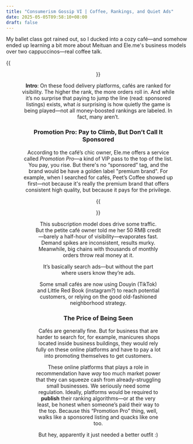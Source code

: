 ```yaml
---
title: "Consumerism Gossip VI | Coffee, Rankings, and Quiet Ads"
date: 2025-05-05T09:58:10+08:00
draft: false
---
```


My ballet class got rained out, so I ducked into a cozy café—and somehow ended up learning a bit more about Meituan and Ele.me's business models over two cappuccinos—real coffee talk.

{{<figure align="center" src="/google_ad_gossip/rain_coffee.jpeg" caption="In that café, when the barista handed the delivery guy one packed coffee." width="80%">}}

**Intro**: On these food delivery platforms, cafés are ranked for visibility. The higher the rank, the more orders roll in. And while it’s no surprise that paying to jump the line (read: sponsored listings) exists, what *is* surprising is how quietly the game is being played—not all money-boosted rankings are labeled. In fact, many aren’t.

### Promotion Pro: Pay to Climb, But Don’t Call It Sponsored

According to the café’s chic owner, Ele.me offers a service called *Promotion Pro*—a kind of VIP pass to the top of the list. You pay, you rise. But there's no “sponsored” tag, and the brand would be have a golden label "premium brand". For example, when I searched for cafés, Peet’s Coffee showed up first—not because it's really the premium brand that offers consistent high quality, but because it pays for the privilege.

{{<figure align="center" src="/google_ad_gossip/sponsored_lies.jpeg" caption="Search for café on Ele.me, top rank result (Peets Coffee) is actually Promotion Pro brought—not organic..." width="50%">}}

This subscription model does drive some traffic. But the petite café owner told me her 50 RMB credit—barely a half-hour of visibility—evaporates fast. Demand spikes are inconsistent, results murky. Meanwhile, big chains with thousands of monthly orders throw real money at it.

It’s basically search ads—but without the part where users know they’re ads.

Some small cafés are now using Douyin (TikTok) and Little Red Book (instagram?) to reach potential customers, or relying on the good old-fashioned  neighborhood strategy.

### The Price of Being Seen

Cafés are generally fine. But for business that are harder to search for, for example, manicures shops located inside business buildings, they would rely fully on these online platforms and have to pay a lot into promoting themselves to get customers.

These online platforms that plays a role in recommendation have *way* too much market power that they can squeeze cash from already-struggling small businesses. We seriously need some regulation. Ideally, platforms would be required to **publish** their ranking algorithms—or at the very least, be honest when someone’s paid their way to the top. Because this “Promotion Pro” thing, well, walks like a sponsored listing and quacks like one too.

But hey, apparently it just needed a better outfit :)
